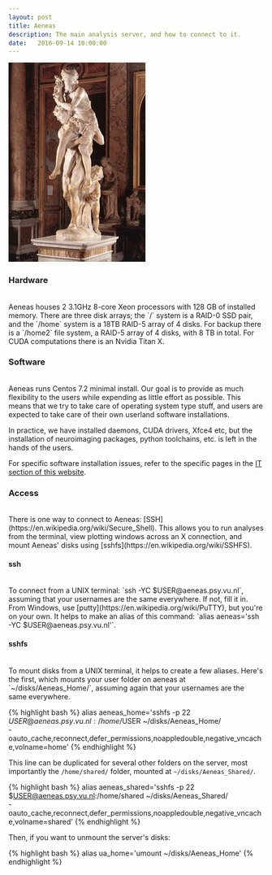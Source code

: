 ```yaml
---
layout: post
title: Aeneas
description: The main analysis server, and how to connect to it.
date:   2016-09-14 10:00:00
---
```


<img class="col one right" src="/img/IT/aeneas.jpg">

### Hardware
<br />
Aeneas houses 2 3.1GHz 8-core Xeon processors with 128 GB of installed memory. There are three disk arrays; the `/` system is a RAID-0 SSD pair, and the `/home` system is a 18TB RAID-5 array of 4 disks. For backup there is a `/home2` file system, a RAID-5 array of 4 disks, with 8 TB in total. For CUDA computations there is an Nvidia Titan X.
<br />


### Software
<br />
Aeneas runs Centos 7.2 minimal install. Our goal is to provide as much flexibility to the users while expending as little effort as possible. This means that we try to take care of operating system type stuff, and users are expected to take care of their own userland software installations. 

In practice, we have installed daemons, CUDA drivers, Xfce4 etc, but the installation of neuroimaging packages, python toolchains, etc. is left in the hands of the users. 

For specific software installation issues, refer to the specific pages in the [IT section of this website](/IT). 
<br />


### Access
<br />
There is one way to connect to Aeneas: [SSH](https://en.wikipedia.org/wiki/Secure_Shell). This allows you to run analyses from the terminal, view plotting windows across an X connection, and mount Aeneas' disks using [sshfs](https://en.wikipedia.org/wiki/SSHFS).

#### ssh
<br />
To connect from a UNIX terminal:
`ssh -YC $USER@aeneas.psy.vu.nl`, assuming that your usernames are the same everywhere. If not, fill it in. From Windows, use [putty](https://en.wikipedia.org/wiki/PuTTY), but you're on your own. It helps to make an alias of this command: `alias aeneas='ssh -YC $USER@aeneas.psy.vu.nl'`.

#### sshfs
<br />
To mount disks from a UNIX terminal, it helps to create a few aliases. Here's the first, which mounts your user folder on aeneas at `~/disks/Aeneas_Home/`, assuming again that your usernames are the same everywhere.

{% highlight bash %}
alias aeneas_home='sshfs -p 22 $USER@aeneas.psy.vu.nl:/home/$USER ~/disks/Aeneas_Home/ \
 -oauto_cache,reconnect,defer_permissions,noappledouble,negative_vncache,volname=home'
{% endhighlight %}

This line can be duplicated for several other folders on the server, most importantly the `/home/shared/` folder, mounted at `~/disks/Aeneas_Shared/`. 

{% highlight bash %}
alias aeneas_shared='sshfs -p 22 $USER@aeneas.psy.vu.nl:/home/shared ~/disks/Aeneas_Shared/ \
 -oauto_cache,reconnect,defer_permissions,noappledouble,negative_vncache,volname=shared'
{% endhighlight %}

Then, if you want to unmount the server's disks:

{% highlight bash %}
alias ua_home='umount ~/disks/Aeneas_Home'
{% endhighlight %}







